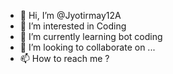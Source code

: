- 👋 Hi, I’m @Jyotirmay12A
- 👀 I’m interested in Coding
- 🌱 I’m currently learning bot coding
- 💞️ I’m looking to collaborate on ...
- 📫 How to reach me ?

<!---
Jyotirmay12A/Jyotirmay12A is a ✨ special ✨ repository because its `README.md` (this file) appears on your GitHub profile.
You can click the Preview link to take a look at your changes.
--->
